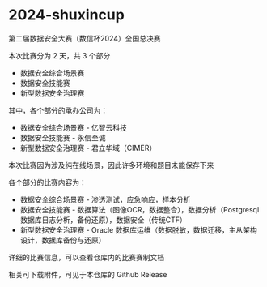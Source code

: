 # 2024-shuxincup
第二届数据安全大赛（数信杯2024）全国总决赛

本次比赛分为 2 天，共 3 个部分

- 数据安全综合场景赛
- 数据安全技能赛
- 新型数据安全治理赛

其中，各个部分的承办公司为：

- 数据安全综合场景赛 - 亿智云科技
- 数据安全技能赛 - 永信至诚
- 新型数据安全治理赛 - 君立华域（CIMER）

本次比赛因为涉及纯在线场景，因此许多环境和题目未能保存下来

各个部分的比赛内容为：

- 数据安全综合场景赛 - 渗透测试，应急响应，样本分析
- 数据安全技能赛 - 数据算法（图像OCR，数据整合），数据分析（Postgresql数据库日志分析，备份还原），数据安全（传统CTF）
- 新型数据安全治理赛 - Oracle 数据库运维（数据脱敏，数据迁移，主从架构设计，数据库备份与还原）

详细的比赛信息，可以查看仓库内的比赛赛制文档

相关可下载附件，可见于本仓库的 Github Release
